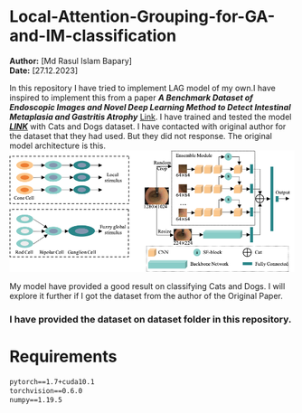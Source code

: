 # Local-Attention-Grouping-for-GA-and-IM-classification
**Author:** [Md Rasul Islam Bapary]  
**Date:** [27.12.2023]

In this repository I have tried to implement LAG model of my own.I have inspired to implement this from a paper ***A Benchmark Dataset of Endoscopic Images and Novel Deep Learning Method to Detect Intestinal Metaplasia and Gastritis Atrophy*** [Link](https://pubmed.ncbi.nlm.nih.gov/36306301/). I have trained and tested the model ***[LINK](https://github.com/rasul-ai/Local-Attention-Grouping-for-GA-and-IM-classification/blob/main/LAG_model.ipynb)*** with Cats and Dogs dataset. I have contacted with original author for the dataset that they had used. But they did not response. The original model architecture is this.
![Model_Architecture](https://github.com/rasul-ai/Local-Attention-Grouping-for-GA-and-IM-classification/blob/main/Images/OriginalModelArchitecture.png)

My model have provided a good result on classifying Cats and Dogs. I will explore it further if I got the dataset from the author of the Original Paper.
### I have provided the dataset on dataset folder in this repository.

# Requirements
```
pytorch==1.7+cuda10.1
torchvision==0.6.0
numpy==1.19.5
```
